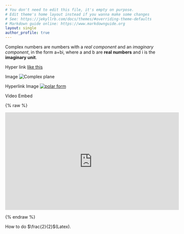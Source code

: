 ```yaml
---
# You don't need to edit this file, it's empty on purpose.
# Edit theme's home layout instead if you wanna make some changes
# See: https://jekyllrb.com/docs/themes/#overriding-theme-defaults
# Markdown guide online: https://www.markdownguide.org
layout: single
author_profile: true
---
```



Complex numbers are numbers with a *real component* and an *imaginary component*, in the form a+bi, where a and b are **real numbers** and i is the **imaginary unit**.

Hyper link [like this](https://en.wikipedia.org/wiki/Complex_number)

Image ![Complex plane](https://upload.wikimedia.org/wikipedia/commons/5/5d/Imaginarynumber2.PNG)

Hyperlink Image [![polar form](https://upload.wikimedia.org/wikipedia/commons/thumb/7/71/Euler%27s_formula.svg/250px-Euler%27s_formula.svg.png)](https://en.wikipedia.org/wiki/Polar_coordinate_system)

Video Embed 

{% raw %}

<iframe width="560" height="315" src="https://www.youtube.com/embed/dQw4w9WgXcQ?si=6iCs8YuKxPV3temg" title="YouTube video player" frameborder="0" allow="accelerometer; autoplay; clipboard-write; encrypted-media; gyroscope; picture-in-picture; web-share" referrerpolicy="strict-origin-when-cross-origin" allowfullscreen></iframe>

{% endraw %}

How to do $\frac{2}{2}$(Latex).
